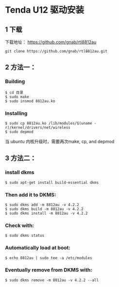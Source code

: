 # Tenda U12 驱动安装

## 1 下载

下载地址： https://github.com/gnab/rtl8812au

```shell
git clone https://github.com/gnab/rtl8812au.git
```

## 2 方法一：

### Building

```shell
$ cd 目录
$ sudo make
$ sudo insmod 8812au.ko
```

### Installing

```shell
$ sudo cp 8812au.ko /lib/modules/$(uname -r)/kernel/drivers/net/wireless
$ sudo depmod
```
当 ubuntu 内核升级时，需要再次make, cp, and depmod



## 3 方法二：

### install dkms

```shell
$ sudo apt-get install build-essential dkms 
```

### Then add it to DKMS:

```shell
$ sudo dkms add -m 8812au -v 4.2.2
$ sudo dkms build -m 8812au -v 4.2.2
$ sudo dkms install -m 8812au -v 4.2.2
```

### Check with:

```shell
$ sudo dkms status
```

### Automatically load at boot:

```shell
$ echo 8812au | sudo tee -a /etc/modules
```

### Eventually remove from DKMS with:

```shell
$ sudo dkms remove -m 8812au -v 4.2.2 --all
```

